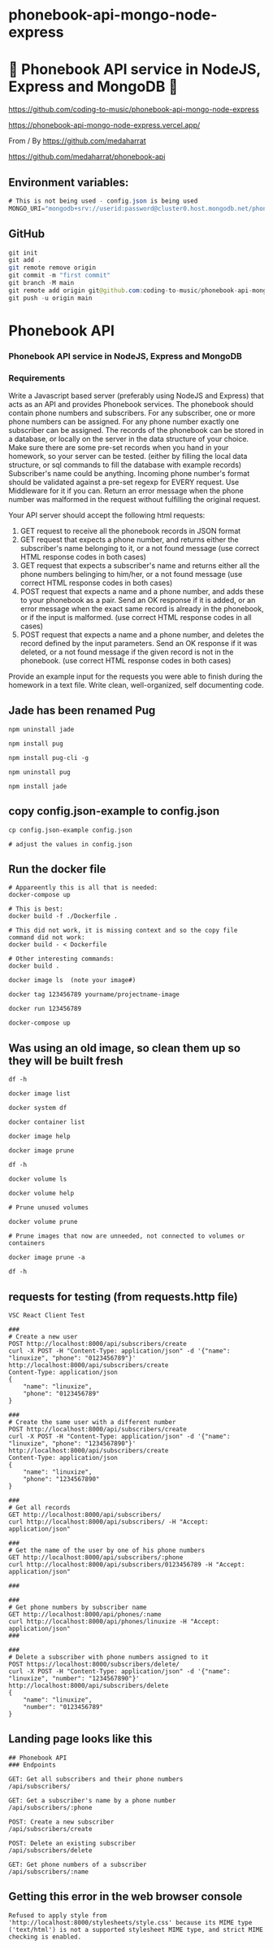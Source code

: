 # phonebook-api-mongo-node-express

# 🚀 Phonebook API service in NodeJS, Express and MongoDB 🚀

https://github.com/coding-to-music/phonebook-api-mongo-node-express

https://phonebook-api-mongo-node-express.vercel.app/

From / By https://github.com/medaharrat

https://github.com/medaharrat/phonebook-api

## Environment variables:

```java
# This is not being used - config.json is being used
MONGO_URI="mongodb+srv://userid:password@cluster0.host.mongodb.net/phonebook-api-mongo-node-express?retryWrites=true&w=majority"

```

## GitHub

```java
git init
git add .
git remote remove origin
git commit -m "first commit"
git branch -M main
git remote add origin git@github.com:coding-to-music/phonebook-api-mongo-node-express.git
git push -u origin main
```

# Phonebook API

### Phonebook API service in NodeJS, Express and MongoDB

### Requirements

Write a Javascript based server (preferably using NodeJS and Express) that acts as an API and provides Phonebook services.
The phonebook should contain phone numbers and subscribers.
For any subscriber, one or more phone numbers can be assigned.
For any phone number exactly one subscriber can be assigned.
The records of the phonebook can be stored in a database, or locally on the server in the data structure of your choice.
Make sure there are some pre-set records when you hand in your homework, so your server can be tested. (either by filling the local data structure, or sql commands to fill the database with example records)
Subscriber's name could be anything.
Incoming phone number's format should be validated against a pre-set regexp for EVERY request. Use Middleware for it if you can. Return an error message when the phone number was malformed in the request without fulfilling the original request.

Your API server should accept the following html requests:

1. GET request to receive all the phonebook records in JSON format
2. GET request that expects a phone number, and returns either the subscriber's name belonging to it, or a not found message (use correct HTML response codes in both cases)
3. GET request that expects a subscriber's name and returns either all the phone numbers belinging to him/her, or a not found message (use correct HTML response codes in both cases)
4. POST request that expects a name and a phone number, and adds these to your phonebook as a pair. Send an OK response if it is added, or an error message when the exact same record is already in the phonebook, or if the input is malformed. (use correct HTML response codes in all cases)
5. POST request that expects a name and a phone number, and deletes the record defined by the input parameters. Send an OK response if it was deleted, or a not found message if the given record is not in the phonebook. (use correct HTML response codes in both cases)

Provide an example input for the requests you were able to finish during the homework in a text file.
Write clean, well-organized, self documenting code.

## Jade has been renamed Pug

```
npm uninstall jade

npm install pug

npm install pug-cli -g

npm uninstall pug

npm install jade
```

## copy config.json-example to config.json

```
cp config.json-example config.json

# adjust the values in config.json
```

## Run the docker file

```
# Appareently this is all that is needed:
docker-compose up

# This is best:
docker build -f ./Dockerfile .

# This did not work, it is missing context and so the copy file command did not work:
docker build - < Dockerfile

# Other interesting commands:
docker build .

docker image ls  (note your image#)

docker tag 123456789 yourname/projectname-image

docker run 123456789

docker-compose up
```

## Was using an old image, so clean them up so they will be built fresh

```
df -h

docker image list

docker system df

docker container list

docker image help

docker image prune

df -h

docker volume ls

docker volume help

# Prune unused volumes

docker volume prune

# Prune images that now are unneeded, not connected to volumes or containers

docker image prune -a

df -h
```

## requests for testing (from requests.http file)

```
VSC React Client Test

###
# Create a new user
POST http://localhost:8000/api/subscribers/create
curl -X POST -H "Content-Type: application/json" -d '{"name": "linuxize", "phone": "0123456789"}' http://localhost:8000/api/subscribers/create
Content-Type: application/json
{
    "name": "linuxize",
    "phone": "0123456789"
}

###
# Create the same user with a different number
POST http://localhost:8000/api/subscribers/create
curl -X POST -H "Content-Type: application/json" -d '{"name": "linuxize", "phone": "1234567890"}' http://localhost:8000/api/subscribers/create
Content-Type: application/json
{
    "name": "linuxize",
    "phone": "1234567890"
}

###
# Get all records
GET http://localhost:8000/api/subscribers/
curl http://localhost:8000/api/subscribers/ -H "Accept: application/json"

###
# Get the name of the user by one of his phone numbers
GET http://localhost:8000/api/subscribers/:phone
curl http://localhost:8000/api/subscribers/0123456789 -H "Accept: application/json"

###

###
# Get phone numbers by subscriber name
GET http://localhost:8000/api/phones/:name
curl http://localhost:8000/api/phones/linuxize -H "Accept: application/json"
###

###
# Delete a subscriber with phone numbers assigned to it
POST https://localhost:8000/subscribers/delete/
curl -X POST -H "Content-Type: application/json" -d '{"name": "linuxize", "number": "1234567890"}' http://localhost:8000/api/subscribers/delete
{
    "name": "linuxize",
    "number": "0123456789"
}
```

## Landing page looks like this

```
## Phonebook API
### Endpoints

GET: Get all subscribers and their phone numbers
/api/subscribers/

GET: Get a subscriber's name by a phone number
/api/subscribers/:phone

POST: Create a new subscriber
/api/subscribers/create

POST: Delete an existing subscriber
/api/subscribers/delete

GET: Get phone numbers of a subscriber
/api/subscribers/:name
```

## Getting this error in the web browser console

```
Refused to apply style from 'http://localhost:8000/stylesheets/style.css' because its MIME type ('text/html') is not a supported stylesheet MIME type, and strict MIME checking is enabled.
```